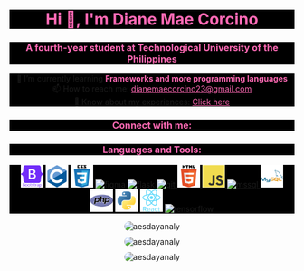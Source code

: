 <h1 align="center" style="color: #ff69b4; background-color: black;">Hi 👋, I'm Diane Mae Corcino</h1>
<h3 align="center" style="color: #ff69b4; background-color: black;">A fourth-year student at Technological University of the Philippines</h3>

<div align="center" style="margin-bottom: 20px; background-color: black;">
  🌱 I’m currently learning <strong style="color: #ff69b4;">Frameworks and more programming languages</strong><br>
  📫 How to reach me: <a href="mailto:dianemaecorcino23@gmail.com" style="color: #ff69b4;">dianemaecorcino23@gmail.com</a><br>
  📄 Know about my experiences: <a href="https://docs.google.com/document/d/16nevB-Ry2NAGV15TlF9tnkn8Z2BPAC6m/edit?usp=sharing&ouid=104013558611717745522&rtpof=true&sd=true" style="color: #ff69b4;">Click here</a>
</div>

<h3 align="center" style="color: #ff69b4; background-color: black;">Connect with me:</h3>
<p align="center" style="background-color: black;">
  <!-- Add your social media icons/links here -->
</p>

<h3 align="center" style="color: #ff69b4; background-color: black;">Languages and Tools:</h3>
<p align="center" style="background-color: black;">
  <a href="https://getbootstrap.com" target="_blank" rel="noreferrer"> <img src="https://raw.githubusercontent.com/devicons/devicon/master/icons/bootstrap/bootstrap-plain-wordmark.svg" alt="bootstrap" width="40" height="40"/> </a>
  <a href="https://www.cprogramming.com/" target="_blank" rel="noreferrer"> <img src="https://raw.githubusercontent.com/devicons/devicon/master/icons/c/c-original.svg" alt="c" width="40" height="40"/> </a>
  <a href="https://www.w3schools.com/css/" target="_blank" rel="noreferrer"> <img src="https://raw.githubusercontent.com/devicons/devicon/master/icons/css3/css3-original-wordmark.svg" alt="css3" width="40" height="40"/> </a>
  <a href="https://www.figma.com/" target="_blank" rel="noreferrer"> <img src="https://www.vectorlogo.zone/logos/figma/figma-icon.svg" alt="figma" width="40" height="40"/> </a>
  <a href="https://flask.palletsprojects.com/" target="_blank" rel="noreferrer"> <img src="https://www.vectorlogo.zone/logos/pocoo_flask/pocoo_flask-icon.svg" alt="flask" width="40" height="40"/> </a>
  <a href="https://git-scm.com/" target="_blank" rel="noreferrer"> <img src="https://www.vectorlogo.zone/logos/git-scm/git-scm-icon.svg" alt="git" width="40" height="40"/> </a>
  <a href="https://www.w3.org/html/" target="_blank" rel="noreferrer"> <img src="https://raw.githubusercontent.com/devicons/devicon/master/icons/html5/html5-original-wordmark.svg" alt="html5" width="40" height="40"/> </a>
  <a href="https://developer.mozilla.org/en-US/docs/Web/JavaScript" target="_blank" rel="noreferrer"> <img src="https://raw.githubusercontent.com/devicons/devicon/master/icons/javascript/javascript-original.svg" alt="javascript" width="40" height="40"/> </a>
  <a href="https://www.microsoft.com/en-us/sql-server" target="_blank" rel="noreferrer"> <img src="https://www.svgrepo.com/show/303229/microsoft-sql-server-logo.svg" alt="mssql" width="40" height="40"/> </a>
  <a href="https://www.mysql.com/" target="_blank" rel="noreferrer"> <img src="https://raw.githubusercontent.com/devicons/devicon/master/icons/mysql/mysql-original-wordmark.svg" alt="mysql" width="40" height="40"/> </a>
  <a href="https://www.php.net" target="_blank" rel="noreferrer"> <img src="https://raw.githubusercontent.com/devicons/devicon/master/icons/php/php-original.svg" alt="php" width="40" height="40"/> </a>
  <a href="https://www.python.org" target="_blank" rel="noreferrer"> <img src="https://raw.githubusercontent.com/devicons/devicon/master/icons/python/python-original.svg" alt="python" width="40" height="40"/> </a>
  <a href="https://reactjs.org/" target="_blank" rel="noreferrer"> <img src="https://raw.githubusercontent.com/devicons/devicon/master/icons/react/react-original-wordmark.svg" alt="react" width="40" height="40"/> </a>
  <a href="https://www.tensorflow.org" target="_blank" rel="noreferrer"> <img src="https://www.vectorlogo.zone/logos/tensorflow/tensorflow-icon.svg" alt="tensorflow" width="40" height="40"/> </a>
</p>

<div align="center">
  <img src="https://github-readme-stats.vercel.app/api/top-langs?username=aesdayanaly&show_icons=true&locale=en&layout=compact&theme=tokyonight" alt="aesdayanaly" style="border-radius: 10px; margin-bottom: 10px;" />
  <br>
  <img src="https://github-readme-stats.vercel.app/api?username=aesdayanaly&show_icons=true&locale=en&theme=tokyonight" alt="aesdayanaly" style="border-radius: 10px; margin-bottom: 10px;" />
  <br>
  <img src="https://github-readme-streak-stats.herokuapp.com/?user=aesdayanaly&theme=tokyonight" alt="aesdayanaly" style="border-radius: 10px; margin-bottom: 10px;" />
</div>
